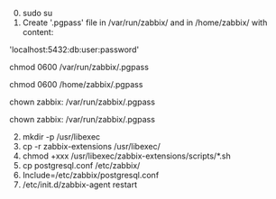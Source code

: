 0. sudo su
1. Create '.pgpass' file in /var/run/zabbix/ and in /home/zabbix/ with content:

'localhost:5432:db:user:password'

chmod 0600 /var/run/zabbix/.pgpass

chmod 0600 /home/zabbix/.pgpass

chown zabbix: /var/run/zabbix/.pgpass

chown zabbix: /var/run/zabbix/.pgpass


2. mkdir -p /usr/libexec
3. cp -r zabbix-extensions /usr/libexec/
4. chmod +xxx /usr/libexec/zabbix-extensions/scripts/*.sh
5. cp postgresql.conf /etc/zabbix/
6. Include=/etc/zabbix/postgresql.conf 
7. /etc/init.d/zabbix-agent restart
